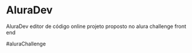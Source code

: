# AluraDev
AluraDev editor de código online projeto proposto no alura challenge front end

#aluraChallenge 


